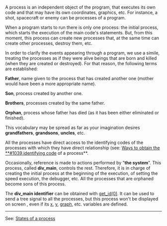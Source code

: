 A process is an independent object of the program, that executes its own code and that may have its own coordinates, graphics, etc. For instance, a shot, spacecraft or enemy can be processes of a program.

When a program starts to run there is only one process: the initial process, which starts the execution of the main code's statements. But, from this moment, this process can create new processes that, at the same time can create other processes, destroy them, etc.

In order to clarify the events appearing through a program, we use a simile, treating the processes as if they were alive beings that are born and killed (when they are created or destroyed). For that reason, the following terms are established:

**Father**, name given to the process that has created another one (mother would have been a more appropriate name).

**Son**, process created by another one.

**Brothers**, processes created by the same father.

**Orphan**, process whose father has died (as it has been either eliminated or finished).

This vocabulary may be spread as far as your imagination desires **grandfathers**, **grandsons**, **uncles**, etc.

All the processes have direct access to the identifying codes of the processes with which they have direct relationship (see: [Ways to obtain the **#1039,identifying code](ways_to_obtain_the_identifying_code_of_a_processdot.md) of a process**.

Occasionally, reference is made to actions performed by  &quot;**the system**&quot;. This process, called **div_main**, controls the rest. Therefore, it is in charge of creating the initial process at the beginning of the execution, of setting the speed execution, the debugger, etc. All the processes that are orphaned become sons of this process.

The **div_main identifier** can be obtained with [get_id(0)](get_id().md). It can be used to send a tree signal to all the processes, but this process won't be displayed on screen , even if its [x](local_x.md), [y](local_y.md), [graph](local_graph.md), etc. variables are defined.

---------------------------------------
See: [States of a process ](states_of_a_processdot.md)

